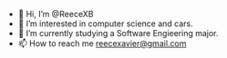 - 👋 Hi, I’m @ReeceXB
- 👀 I’m interested in computer science and cars.
- 🌱 I’m currently studying a Software Engieering major.
- 📫 How to reach me reecexavier@gmail.com

<!---
ReeceXB/ReeceXB is a ✨ special ✨ repository because its `README.md` (this file) appears on your GitHub profile.
You can click the Preview link to take a look at your changes.
--->
